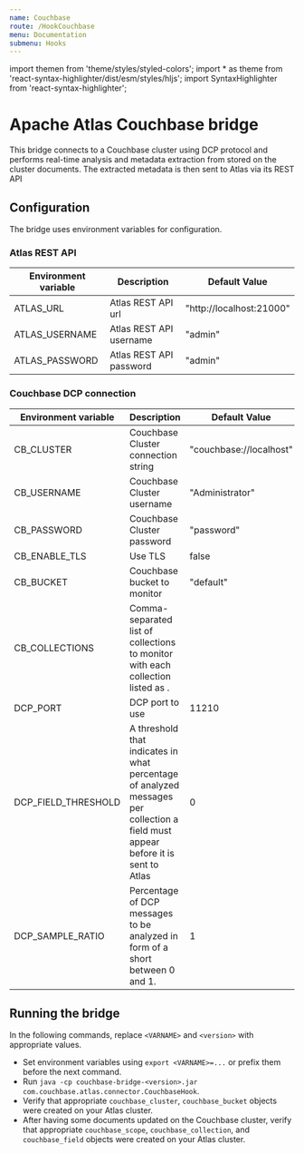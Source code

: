 ```yaml
---
name: Couchbase
route: /HookCouchbase
menu: Documentation
submenu: Hooks
---
```


import  themen  from 'theme/styles/styled-colors';
import  * as theme  from 'react-syntax-highlighter/dist/esm/styles/hljs';
import SyntaxHighlighter from 'react-syntax-highlighter';

# Apache Atlas Couchbase bridge
This bridge connects to a Couchbase cluster using DCP protocol
and performs real-time analysis and metadata extraction from stored on the cluster documents.
The extracted metadata is then sent to Atlas via its REST API

## Configuration
The bridge uses environment variables for configuration.

### Atlas REST API
| Environment variable | Description                                                                                                                       | Default Value            |
|----------------------|-----------------------------------------------------------------------------------------------------------------------------------|--------------------------|
| ATLAS_URL            | Atlas REST API url                                                                                                                | "http://localhost:21000" |
| ATLAS_USERNAME       | Atlas REST API username                                                                                                           | "admin"                  |
| ATLAS_PASSWORD       | Atlas REST API password                                                                                                           | "admin"                  |

### Couchbase DCP connection
| Environment variable | Description                                                                                                                       | Default Value            |
|----------------------|-----------------------------------------------------------------------------------------------------------------------------------|--------------------------|
| CB_CLUSTER           | Couchbase Cluster connection string                                                                                               | "couchbase://localhost"  |
| CB_USERNAME          | Couchbase Cluster username                                                                                                        | "Administrator"          |
| CB_PASSWORD          | Couchbase Cluster password                                                                                                        | "password"               |
| CB_ENABLE_TLS        | Use TLS                                                                                                                           | false                    |
| CB_BUCKET            | Couchbase bucket to monitor                                                                                                       | "default"                |
| CB_COLLECTIONS       | Comma-separated list of collections to monitor with each collection listed as <scope>.<collection>                                |                          |
| DCP_PORT             | DCP port to use                                                                                                                   | 11210                    |
| DCP_FIELD_THRESHOLD  | A threshold that indicates in what percentage of analyzed messages per collection  a field must appear before it is sent to Atlas | 0                        |
| DCP_SAMPLE_RATIO     | Percentage of DCP messages to be analyzed in form of a short between 0 and 1.                                                     | 1                        |

## Running the bridge
In the following commands, replace `<VARNAME>` and `<version>` with appropriate values.
* Set environment variables using `export <VARNAME>=...` or prefix them before the next command.
* Run `java -cp couchbase-bridge-<version>.jar com.couchbase.atlas.connector.CouchbaseHook`.
* Verify that appropriate `couchbase_cluster`, `couchbase_bucket` objects were created on your Atlas cluster.
* After having some documents updated on the Couchbase cluster, verify that appropriate `couchbase_scope`, `couchbase_collection`, and `couchbase_field` objects were created on your Atlas cluster.